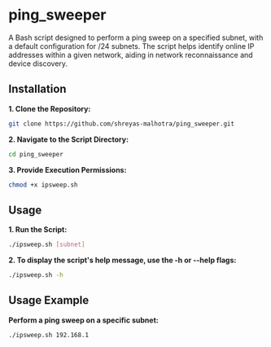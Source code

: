 # ping_sweeper
A Bash script designed to perform a ping sweep on a specified subnet, with a default configuration for /24 subnets. The script helps identify online IP addresses within a given network, aiding in network reconnaissance and device discovery.

## Installation
**1. Clone the Repository:**
```bash
git clone https://github.com/shreyas-malhotra/ping_sweeper.git
```
**2. Navigate to the Script Directory:**
```bash
cd ping_sweeper
```
**3. Provide Execution Permissions:**
```bash
chmod +x ipsweep.sh
```

## Usage
**1. Run the Script:**
```bash
./ipsweep.sh [subnet]
```
**2. To display the script's help message, use the -h or --help flags:**
```bash
./ipsweep.sh -h
```

## Usage Example
**Perform a ping sweep on a specific subnet:**
```bash
./ipsweep.sh 192.168.1
```
